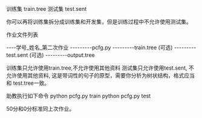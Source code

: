 训练集  train.tree
测试集  test.sent

你可以再将训练集拆分成训练集和开发集，但是训练过程中不允许使用测试集。

作业文件列表

----学号_姓名_第二次作业
---------pcfg.py
---------train.tree (可选)
---------test.sent (可选)
---------output.tree


训练集只允许使用train.tree,不允许使用其他资料
测试集只允许使用test.sent, 不允许使用其他资料, 这是带词性的句子的原型，需要你分析为树状结构，格式应当和 test.tree一致。

助教执行如下命令
python pcfg.py train
python pcfg.py test

50分和0分标准同上次作业。
